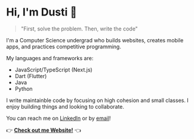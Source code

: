 # Hi, I'm Dusti 👋  

> "First, solve the problem. Then, write the code"

I'm a Computer Science undergrad who builds websites, creates mobile apps, and practices competitive programming. 

My languages and frameworks are:
- JavaScript/TypeScript (Next.js)
- Dart (Flutter)
- Java
- Python

I write maintainble code by focusing on high cohesion and small classes. I enjoy building things and looking to collaborate.

You can reach me on [LinkedIn](https://www.linkedin.com/in/dusti-johnson/) or by [email](mailto:dustijohnson@outlook.com)!

👉 **[Check out me Website!](https://dustijohnson.com)** 👈

